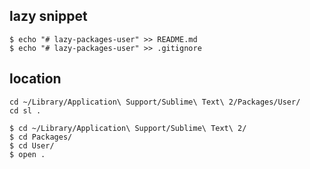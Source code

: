 
## lazy snippet

```
$ echo "# lazy-packages-user" >> README.md
$ echo "# lazy-packages-user" >> .gitignore
```

## location
```
cd ~/Library/Application\ Support/Sublime\ Text\ 2/Packages/User/
cd sl .
```

```
$ cd ~/Library/Application\ Support/Sublime\ Text\ 2/
$ cd Packages/
$ cd User/
$ open .
```

